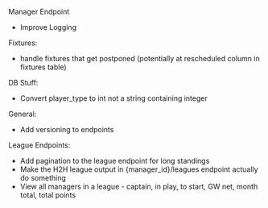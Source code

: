 Manager Endpoint
- Improve Logging 

Fixtures: 
- handle fixtures that get postponed (potentially at rescheduled column in fixtures table)

DB Stuff:
- Convert player_type to int not a string containing integer

General:
- Add versioning to endpoints

League Endpoints:  
- Add pagination to the league endpoint for long standings 
- Make the H2H league output in {manager_id}/leagues endpoint actually do something 
- View all managers in a league - captain, in play, to start, GW net, month total, total points 